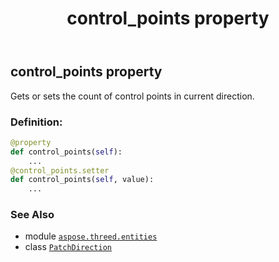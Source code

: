 ﻿---
title: control_points property
second_title: Aspose.3D for Python via .NET API References
description: 
type: docs
weight: 40
url: /aspose.threed.entities/patchdirection/control_points/
is_root: false
---

## control_points property


Gets or sets the count of control points in current direction.
### Definition:
```python
@property
def control_points(self):
    ...
@control_points.setter
def control_points(self, value):
    ...
```

### See Also
* module [`aspose.threed.entities`](../../)
* class [`PatchDirection`](/3d/python-net/aspose.threed.entities/patchdirection)
